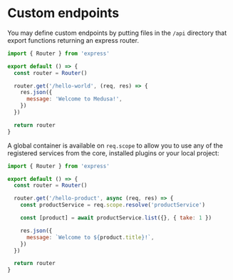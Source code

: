 # Custom endpoints

You may define custom endpoints by putting files in the `/api` directory that export functions returning an express router.

```js
import { Router } from 'express'

export default () => {
  const router = Router()

  router.get('/hello-world', (req, res) => {
    res.json({
      message: 'Welcome to Medusa!',
    })
  })

  return router
}
```

A global container is available on `req.scope` to allow you to use any of the registered services from the core, installed plugins or your local project:

```js
import { Router } from 'express'

export default () => {
  const router = Router()

  router.get('/hello-product', async (req, res) => {
    const productService = req.scope.resolve('productService')

    const [product] = await productService.list({}, { take: 1 })

    res.json({
      message: `Welcome to ${product.title}!`,
    })
  })

  return router
}
```
